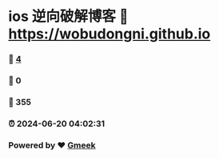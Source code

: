 # ios 逆向破解博客 :link: https://wobudongni.github.io 
### :page_facing_up: [4](https://wobudongni.github.io/tag.html) 
### :speech_balloon: 0 
### :hibiscus: 355 
### :alarm_clock: 2024-06-20 04:02:31 
### Powered by :heart: [Gmeek](https://github.com/Meekdai/Gmeek)

